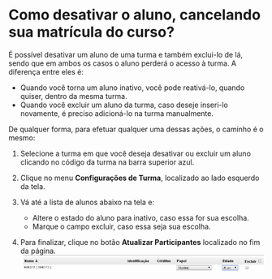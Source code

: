 # Como desativar o aluno, cancelando sua matrícula do curso?

É possível desativar um aluno de uma turma e também exclui-lo de lá, sendo que em ambos os casos o aluno perderá o acesso à turma. A diferença entre eles é:

* Quando você torna um aluno inativo, você pode reativá-lo, quando quiser, dentro da mesma turma.
* Quando você excluir um aluno da turma, caso deseje inseri-lo novamente, é preciso adicioná-lo na turma manualmente.
 
De qualquer forma, para efetuar qualquer uma dessas ações, o caminho é o mesmo:

1. Selecione a turma em que você deseja desativar ou excluir um aluno clicando no código da turma na barra superior azul.

2. Clique no menu **Configurações de Turma**, localizado ao lado esquerdo da tela.

3. Vá até a lista de alunos abaixo na tela e:
    * Altere o estado do aluno para inativo, caso essa for sua escolha.
    * Marque o campo excluir, caso essa seja sua escolha.

4. Para finalizar, clique no botão **Atualizar Participantes** localizado no fim da página.![](images/remove-student.png)
